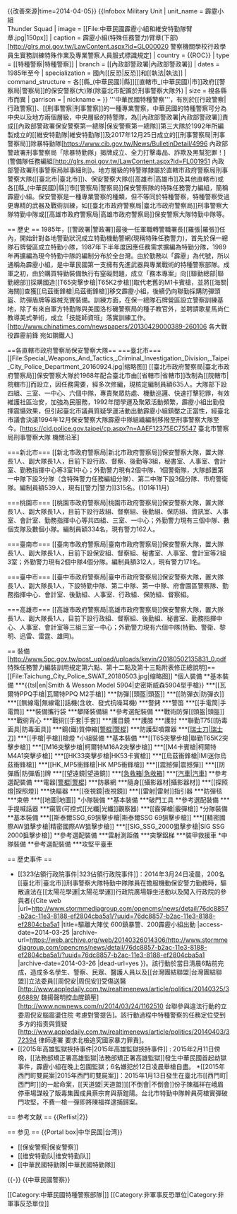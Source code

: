 {{改善來源|time=2014-04-05}}
{{Infobox Military Unit
| unit_name         = 霹靂小組<br />Thunder Squad
| image             = [[File:中華民國霹靂小組和維安特勤隊臂章.jpg|150px]]
| caption           = 霹靂小組(特殊任務警力)臂章(下部)<ref>[http://glrs.moi.gov.tw/LawContent.aspx?id=GL000020 警察機關學校行政學員生實務訓練特殊作業及專業警察人員服式標識規定]</ref>
| country           = {{ROC}}
| type              = [[特種警察|特種警察]]
| branch            = [[內政部警政署|內政部警政署]]
| dates             = 1985年至今
| specialization    = 國內[[反恐|反恐]]和[[執法|執法]]
| command_structure = 各[[縣_(中華民國)|縣]][[直轄市_(中華民國)|市]]政府[[警察局|警察局]]的保安警察(大)隊(除臺北市配置於刑事警察大隊外)
| size              = 視各縣市而異
| garrison          = 
| nickname          = 
}}
'''中華民國特種警察'''，有別於[[行政警察|行政警察]]、[[刑事警察|刑事警察]]的一種專業警察，中華民國的特種警察可分為中央以及地方兩個層級，中央層級的特警隊，為[[內政部警政署|內政部警政署]]責成[[內政部警政署保安警察第一總隊|保安警察第一總隊]]第三大隊於1992年所編製成立的[[維安特勤隊|維安特勤隊]]及2017年12月25日成立的[[刑事警察局|刑事警察局]]除暴特勤隊<ref>[https://www.cib.gov.tw/News/BulletinDetail/4996 內政部警政署刑事警察局「除暴特勤隊」揭牌成立、全力打擊毒品、詐欺及黑幫犯罪！]</ref>(警備隊任務編組<ref>[http://glrs.moi.gov.tw/LawContent.aspx?id=FL001951 內政部警政署刑事警察局辦事細則]</ref>)。地方層級的特警隊隸屬於直轄市政府警察局刑事警察大隊([[臺北市|臺北市]])、保安警察大隊([[高雄市|高雄市]]及其他直轄市)或各[[縣_(中華民國)|縣]]市[[警察局|警察局]]保安警察隊的特殊任務警力編組，簡稱霹靂小組。保安警察是一種專業警察的種類，但不等同於特種警察，特種警察受過更專精的武器及戰術訓練，如[[臺北市政府警察局|臺北市政府警察局]]刑事警察大隊特勤中隊或[[高雄市政府警察局|高雄市政府警察局]]保安警察大隊特勤中隊等。

== 歷史 ==
1985年，[[警政署|警政署]]最後一任軍職轉警職署長[[羅張|羅張]]任內，開始針對各地警勤狀況成立特勤機動警網(現稱特殊任務警力)，首先於保一總隊石牌營區成立特勤小隊，1987年下半年度因應任務需求擴編為特勤分隊，1989年再擴編為現今特勤中隊的編制分布於全台灣。由於勤務以「霹靂」為代號，所以通稱為霹靂小組，是中華民國第一支擁有先進武器與專業戰術的特種警察部隊。成軍之初，由於購買特勤裝備執行有窒礙問題，成立「務本專案」向[[聯勤總部|聯勤總部]]採購國造[[T65突擊步槍|T65K2步槍]]取代老舊的M1卡賓槍，並將[[海關|海關]]查獲[[烏茲衝鋒槍|烏茲衝鋒槍]]移交霹靂小組，後續仍向聯勤採購防彈頭盔、防彈盾牌等器械充實裝備。訓練方面，在保一總隊石牌營區設立警察訓練基地，除了有來自軍方特勤隊與美國洛杉磯警察局的種子教官外，並聘請歌星馬尚仁教導美式拳術，成立「技能師資班」落實訓練工作。<ref name="cht20130429">[http://www.chinatimes.com/newspapers/20130429000389-260106 各大戰役霹靂前鋒 宛如鋼鐵人]</ref>

==各直轄市政府警察局保安警察大隊==
===臺北市===
[[File:Special_Weapons_And_Tactics,_Criminal_Investigation_Division,_Taipei_City_Police_Department_20160924.jpg|缩略图]]
[[臺北市政府警察局|臺北市政府警察局]]保安警察大隊於1968年配合臺北市由[[省轄市|省轄市]]改制為[[院轄市|院轄市]]而設立，因任務需要，經多次修編，現核定編制員額635人。大隊部下設四組、三室、一中心、六個中隊，專責聚眾防處、機動巡邏、快速打擊犯罪，有效維護社區治安，加強為民服務，1992年間學運及聚眾活動頻繁，霹靂小組出勤發揮震懾效果，但引起臺北市議員質疑學運活動出動霹靂小組鎮壓之正當性，經臺北市議會決議1994年12月保安警察大隊霹靂中隊組織編制移撥至刑事警察大隊至今。<ref name="cht20130429"></ref><ref>[https://cid.police.gov.taipei/cp.aspx?n=AAEF12375EC75547 臺北市警察局刑事警察大隊 機關沿革]</ref>

===新北市===
[[新北市政府警察局|新北市政府警察局]]保安警察大隊，置大隊長1人、副大隊長1人，目前下設行政、督察、後勤等3組，秘書室、人事室、會計室、勤務指揮中心等3室1中心；外勤警力現有2個中隊、1個警衛隊，大隊部置第一中隊下設3分隊（含特殊警力任務編組分隊）、第二中隊下設3個分隊、市府警衛隊。編制員額539人，現有[[警力|警力]]315名。(101年11月)

===桃園市===
[[桃園市政府警察局|桃園市政府警察局]]保安警察大隊，置大隊長1人、副大隊長1人，目前下設行政組、督察組、後勤組、保防組、資訊室、人事室、會計室、勤務指揮中心等共四組、三室、一中心；外勤警力現有三個中隊、數個支隊及數個小隊。編制員額334名，現有警力162人。

===臺南市===
[[臺南市政府警察局|臺南市政府警察局]]保安警察大隊，置大隊長1人、副大隊長1人，目前下設保安組、督察組、秘書室、人事室、會計室等2組3室；外勤警力現有2個中隊4個分隊。編制員額312人，現有警力171名。

===臺中市===
[[臺中市政府警察局|臺中市政府警察局]]保安警察大隊，置大隊長1人、副大隊長1人，下設特勤中隊、第二中隊、第一中隊、府會園區警察隊、勤務指揮中心、會計室、後勤組、人事室、行政組、保防組、督察組。

===高雄市===
[[高雄市政府警察局|高雄市政府警察局]]保安警察大隊，置大隊長1人、副大隊長1人，目前下設行政組、督察組、後勤組、秘書室、勤務指揮中心、人事室、會計室等三組三室一中心；外勤警力現有六個中隊(特勤、警衛、黎明、迅雷、雷霆、雄岡)。

== 裝備 <ref>[http://www.5pc.gov.tw/post_upload/uploads/kevin/20180502135831_0.pdf 特殊任務警力編裝訓用規定第六點、第十二點及第十三點附表修正總說明]</ref>==
[[File:Taichung_City_Police_SWAT_20180503.jpg|缩略图]]
*個人裝備
**基本裝備
***{{tsl|en|Smith & Wesson Model 5904|史密斯威森5904型手槍}}
***[[瓦爾特PPQ手槍|瓦爾特PPQ M2手槍]]
***防彈[[頭盔|頭盔]]
***[[防彈衣|防彈衣]]
***[[無線電|無線電]]話機(含收、發式抗噪耳機)
***警銬
***警笛
***[[手電筒|手電筒]]
***裝備攜行袋
***攀降裝備組
**參考選配裝備
***戰術防彈[[頭盔|頭盔]]
***戰術背心
***戰術[[手套|手套]]
***護目鏡
***護膝
***護肘
***聯勤T75[[防毒面具|防毒面具]]
***鋼(鐵)質伸縮[[警棍|警棍]](結合破窗尾蓋)
***防護型噴霧器
***[[瑞士刀|瑞士刀]](多功能刀具組)
***[[手槍|手槍]]槍燈
*小組裝備
**基本裝備
***[[T65突擊步槍|聯勤T65K2突擊步槍]]
***[[M16突擊步槍|柯爾特M16A2突擊步槍]]
***[[M4卡賓槍|柯爾特M4A1突擊步槍]]
***[[HK33突擊步槍|HK53卡賓槍]]
***[[烏茲衝鋒槍|IMI迷你烏茲衝鋒槍]]
***[[HK_MP5衝鋒槍|HK MP5衝鋒槍]]
***[[震撼彈|震撼彈]]
***[[防彈盾|防彈盾]]牌
***[[望遠鏡|望遠鏡]]
***[[急救箱|急救箱]](包)
***[[汽車|汽車]](含車裝[[無線電|無線電]]臺)
**參考選配裝備
***電器[[警棍|警棍]](棒)
***防暴網
***隨身[[攝影器材|攝影器材]]
***[[探照燈|探照燈]]
***快瞄器
***[[夜視鏡|夜視鏡]]
***[[雷射|雷射]]指引器
***防彈毯
***束帶
***[[地圖|地圖]]
*小隊裝備
**基本裝備
***破門工具
**參考選配裝備
***手提喊話器
***窺管(可控式[[光纖|光纖]]觀察器)
***[[霰彈槍|霰彈槍]]
*分隊裝備
**基本裝備
***[[斯泰爾SSG_69狙擊步槍|斯泰爾SSG 69狙擊步槍]]
***[[精密國際AW狙擊步槍|精密國際AW狙擊步槍]]
***[[SIG_SSG_2000狙擊步槍|SIG SSG 2000狙擊步槍]]
**參考選配裝備
***雷射測距儀
***突擊鋁梯
***裝甲救援車
*中隊裝備
**參考選配裝備
***攻堅平臺車

== 歷史事件 ==
* [[323佔領行政院事件|323佔領行政院事件]]：2014年3月24日凌晨，200名[[臺北市|臺北市]]刑事警察大隊特勤中隊隊員在擔服機動保安警力勤務時，驅散違法在[[太陽花學運|太陽花學運]]行政院廣場靜坐活動以及闖入行政院的參與者<ref>{{Cite web |url=http://www.stormmediagroup.com/opencms/news/detail/76dc8857-b2ac-11e3-8188-ef2804cba5a1/?uuid=76dc8857-b2ac-11e3-8188-ef2804cba5a1 |title=驅離大陣仗 600鎮暴警、200霹靂小組出動 |access-date=2014-03-25 |archive-url=https://web.archive.org/web/20140326014306/http://www.stormmediagroup.com/opencms/news/detail/76dc8857-b2ac-11e3-8188-ef2804cba5a1/?uuid=76dc8857-b2ac-11e3-8188-ef2804cba5a1 |archive-date=2014-03-26 |dead-url=yes }}</ref>。該行動於當日清晨6點前完成，造成多名學生、警察、民眾、醫護人員以及[[台灣團結聯盟|台灣團結聯盟]]立法委員[[周倪安|周倪安]]受傷送醫<ref>[http://www.appledaily.com.tw/realtimenews/article/politics/20140325/366889/ 魏揚聲明控血腥鎮壓]</ref><ref>
[http://www.nownews.com/n/2014/03/24/1162510 台聯參與違法行動的立委周倪安腦震盪住院 考慮對警提告]</ref>。該行動過程中特種警察的任務定位受到多方的指责與質疑<ref>
[http://www.appledaily.com.tw/realtimenews/article/politics/20140403/372394 律師連署 要求北檢追究國家暴力罪責]</ref>。
* [[2015年高雄監獄挾持事件|2015年高雄監獄挾持事件]] : 2015年2月11日傍晚，[[法務部矯正署高雄監獄|法務部矯正署高雄監獄]]發生中華民國首起劫獄事件，霹靂小組在晚上包圍監獄；6名嫌犯於12日凌晨舉槍自盡。
*[[2015年西門町雙屍案|2015年西門町雙屍案]]：2015年1月13日發生在臺北市[[西門町|西門町]]的一起命案，[[天道盟|天道盟]][[不倒會|不倒會]]份子陳福祥在峨眉停車場謀殺了販毒集團成員蔡宗育與蔡鎧陽。台北市特勤中隊幹員荷槍實彈破門攻堅，不費一槍一彈即將陳福祥逮捕歸案。

== 参考文献 ==
{{Reflist|2}}

== 参见 ==
{{Portal box|中华民国|台湾}}
* [[保安警察|保安警察]]
* [[维安特勤队|维安特勤队]]
* [[中華民國特勤隊|中華民國特勤隊]]

{{-}}
{{中華民國警察}}

[[Category:中華民國特種警察部隊|]]
[[Category:非軍事反恐單位|Category:非軍事反恐單位]]